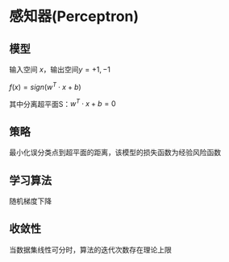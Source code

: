 # 感知器(Perceptron)

## 模型
输入空间 $x$，输出空间$y = {+1, -1}$

$f(x) = sign(w^T \cdot x + b)$

其中分离超平面S：$w^T \cdot x + b = 0$

## 策略
最小化误分类点到超平面的距离，该模型的损失函数为经验风险函数

## 学习算法
随机梯度下降

## 收敛性
当数据集线性可分时，算法的迭代次数存在理论上限